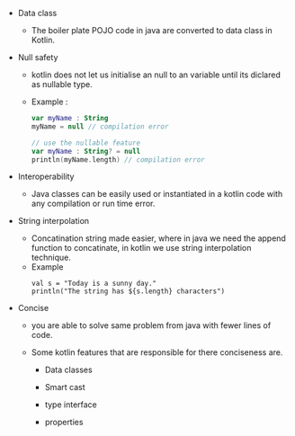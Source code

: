 - Data class 
	- The boiler plate POJO code in java are converted to data class in Kotlin.

- Null safety
	- kotlin does not let us initialise an null to an variable until its diclared as nullable type.

	- Example : 
		```kotlin
		var myName : String 
		myName = null // compilation error

		// use the nullable feature
		var myName : String? = null
		println(myName.length) // compilation error	
		```


- Interoperability
	- Java classes can be easily used or instantiated in a kotlin code with any compilation or run time error.

- String interpolation 
	-  Concatination string made easier, where in java we need the append function to concatinate, in kotlin we use string interpolation technique.
	- Example
		```
		val s = "Today is a sunny day."
		println("The string has ${s.length} characters")
		```

- Concise 
	- you are able to solve same problem from java with fewer lines of code.

	- Some kotlin features that are responsible for there conciseness are.
		- Data classes

		- Smart cast

		- type interface

		- properties 